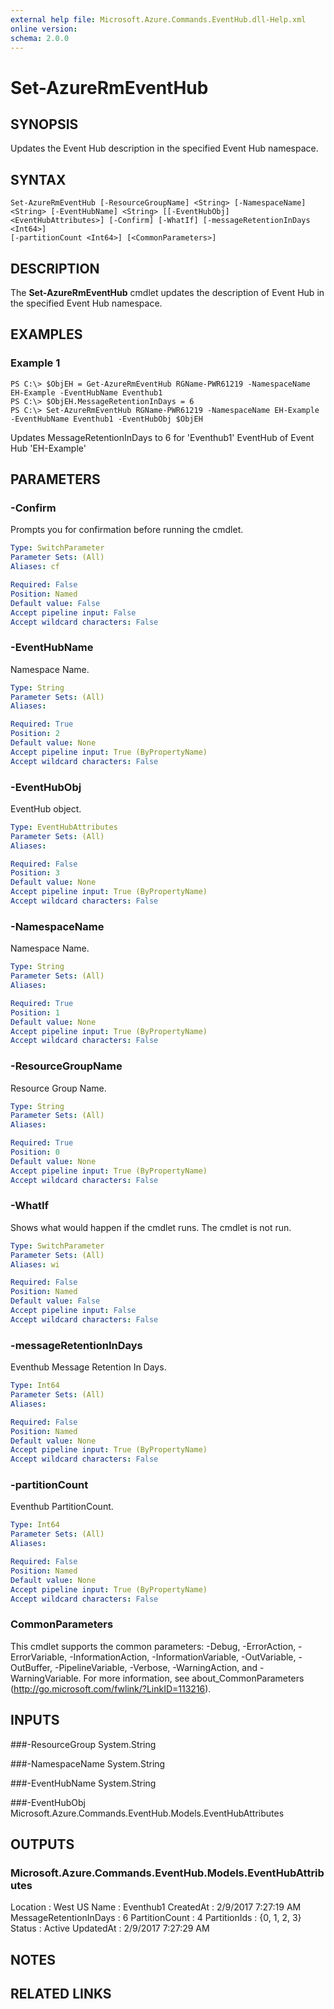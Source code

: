 ```yaml
---
external help file: Microsoft.Azure.Commands.EventHub.dll-Help.xml
online version: 
schema: 2.0.0
---
```


# Set-AzureRmEventHub

## SYNOPSIS
Updates the Event Hub description in the specified Event Hub namespace.

## SYNTAX

```
Set-AzureRmEventHub [-ResourceGroupName] <String> [-NamespaceName] <String> [-EventHubName] <String> [[-EventHubObj] <EventHubAttributes>] [-Confirm] [-WhatIf] [-messageRetentionInDays <Int64>]
[-partitionCount <Int64>] [<CommonParameters>]
```

## DESCRIPTION
The **Set-AzureRmEventHub** cmdlet updates the description of Event Hub in the specified Event Hub namespace.

## EXAMPLES

### Example 1
```
PS C:\> $ObjEH = Get-AzureRmEventHub RGName-PWR61219 -NamespaceName EH-Example -EventHubName Eventhub1
PS C:\> $ObjEH.MessageRetentionInDays = 6
PS C:\> Set-AzureRmEventHub RGName-PWR61219 -NamespaceName EH-Example -EventHubName Eventhub1 -EventHubObj $ObjEH
```

Updates MessageRetentionInDays to 6 for 'Eventhub1' EventHub of Event Hub 'EH-Example'

## PARAMETERS

### -Confirm
Prompts you for confirmation before running the cmdlet.

```yaml
Type: SwitchParameter
Parameter Sets: (All)
Aliases: cf

Required: False
Position: Named
Default value: False
Accept pipeline input: False
Accept wildcard characters: False
```

### -EventHubName
Namespace Name.

```yaml
Type: String
Parameter Sets: (All)
Aliases: 

Required: True
Position: 2
Default value: None
Accept pipeline input: True (ByPropertyName)
Accept wildcard characters: False
```

### -EventHubObj
EventHub object.

```yaml
Type: EventHubAttributes
Parameter Sets: (All)
Aliases: 

Required: False
Position: 3
Default value: None
Accept pipeline input: True (ByPropertyName)
Accept wildcard characters: False
```

### -NamespaceName
Namespace Name.

```yaml
Type: String
Parameter Sets: (All)
Aliases: 

Required: True
Position: 1
Default value: None
Accept pipeline input: True (ByPropertyName)
Accept wildcard characters: False
```

### -ResourceGroupName
Resource Group Name.

```yaml
Type: String
Parameter Sets: (All)
Aliases: 

Required: True
Position: 0
Default value: None
Accept pipeline input: True (ByPropertyName)
Accept wildcard characters: False
```

### -WhatIf
Shows what would happen if the cmdlet runs.
The cmdlet is not run.

```yaml
Type: SwitchParameter
Parameter Sets: (All)
Aliases: wi

Required: False
Position: Named
Default value: False
Accept pipeline input: False
Accept wildcard characters: False
```

### -messageRetentionInDays
Eventhub Message Retention In Days.

```yaml
Type: Int64
Parameter Sets: (All)
Aliases: 

Required: False
Position: Named
Default value: None
Accept pipeline input: True (ByPropertyName)
Accept wildcard characters: False
```

### -partitionCount
Eventhub PartitionCount.

```yaml
Type: Int64
Parameter Sets: (All)
Aliases: 

Required: False
Position: Named
Default value: None
Accept pipeline input: True (ByPropertyName)
Accept wildcard characters: False
```
### CommonParameters
This cmdlet supports the common parameters: -Debug, -ErrorAction, -ErrorVariable, -InformationAction, -InformationVariable, -OutVariable, -OutBuffer, -PipelineVariable, -Verbose, -WarningAction, and -WarningVariable. For more information, see about_CommonParameters (http://go.microsoft.com/fwlink/?LinkID=113216).

## INPUTS

###-ResourceGroup
 System.String

###-NamespaceName
 System.String

###-EventHubName
 System.String

###-EventHubObj
Microsoft.Azure.Commands.EventHub.Models.EventHubAttributes

## OUTPUTS

### Microsoft.Azure.Commands.EventHub.Models.EventHubAttributes

Location               : West US
Name                   : Eventhub1
CreatedAt              : 2/9/2017 7:27:19 AM
MessageRetentionInDays : 6
PartitionCount         : 4
PartitionIds           : {0, 1, 2, 3}
Status                 : Active
UpdatedAt              : 2/9/2017 7:27:29 AM

## NOTES

## RELATED LINKS

